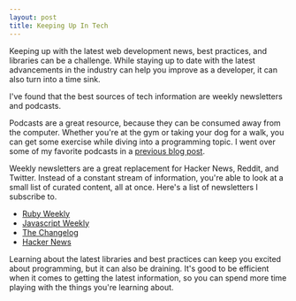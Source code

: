 ```yaml
---
layout: post
title: Keeping Up In Tech
---
```

Keeping up with the latest web development news, best practices, and libraries
can be a challenge. While staying up to date with the latest advancements in
the industry can help you improve as a developer, it can also turn into a time
sink.

I've found that the best sources of tech information are weekly newsletters and
podcasts.

Podcasts are a great resource, because they can be consumed away from the
computer. Whether you're at the gym or taking your dog for a walk, you can get
some exercise while diving into a programming topic. I went over some of my
favorite podcasts in a [previous blog
post](http://mockra.com/2014/01/05/podcasts/).

Weekly newsletters are a great replacement for Hacker News, Reddit, and
Twitter. Instead of a constant stream of information, you're able to look at a
small list of curated content, all at once. Here's a list of newsletters I
subscribe to.

* [Ruby Weekly](http://rubyweekly.com/)
* [Javascript Weekly](http://javascriptweekly.com/)
* [The Changelog](http://thechangelog.com/weekly/)
* [Hacker News](http://www.hackernewsletter.com/)

Learning about the latest libraries and best practices can keep you excited
about programming, but it can also be draining. It's good to be efficient when
it comes to getting the latest information, so you can spend more time playing
with the things you're learning about.
